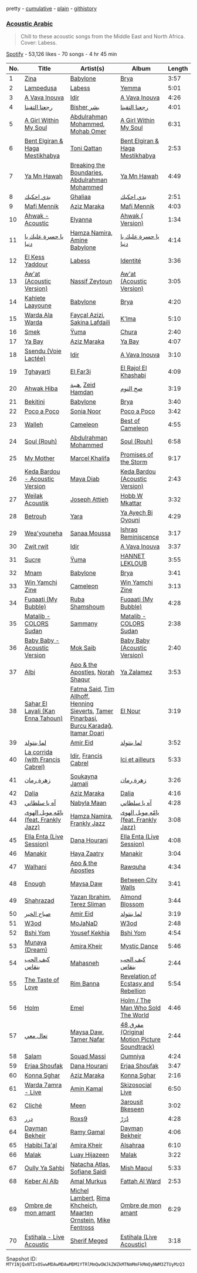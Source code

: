 pretty - [cumulative](/playlists/cumulative/37i9dQZF1DWTMD8irDo4sC.md) - [plain](/playlists/plain/37i9dQZF1DWTMD8irDo4sC) - [githistory](https://github.githistory.xyz/mackorone/spotify-playlist-archive/blob/main/playlists/plain/37i9dQZF1DWTMD8irDo4sC)

### [Acoustic Arabic](https://open.spotify.com/playlist/37i9dQZF1DWTMD8irDo4sC)

> Chill to these acoustic songs from the Middle East and North Africa\. Cover: Labess.

[Spotify](https://open.spotify.com/user/spotify) - 53,126 likes - 70 songs - 4 hr 45 min

| No. | Title | Artist(s) | Album | Length |
|---|---|---|---|---|
| 1 | [Zina](https://open.spotify.com/track/575HcGSWIDCThpdUgtSCzK) | [Babylone](https://open.spotify.com/artist/4sP2g2ixZhad5ZlxPirn8i) | [Brya](https://open.spotify.com/album/7wl8WPzTXuaewp6SeYGFXe) | 3:57 |
| 2 | [Lampedusa](https://open.spotify.com/track/71Zo1vQByGxIupzVklpBWr) | [Labess](https://open.spotify.com/artist/5ifXprV3Ehe3xSTObbk16Y) | [Yemma](https://open.spotify.com/album/0fvUZ1yzSUeiGL7aHjQey1) | 5:01 |
| 3 | [A Vava Inouva](https://open.spotify.com/track/06eEMrvlkBmLLaezDSDcEl) | [Idir](https://open.spotify.com/artist/73LjFn4z6WTV7MevyPxrRc) | [A Vava Inouva](https://open.spotify.com/album/6DrAbBZLRSPeRjVgxlB1q1) | 4:26 |
| 4 | [رجعنا التقينا](https://open.spotify.com/track/3bWGmpvHjK9GHt9JYXGWH8) | [Bisher بشر](https://open.spotify.com/artist/5aJWiAyj50doGPVR79VDzK) | [رجعنا التقينا](https://open.spotify.com/album/5FoaHEDPP43MWTLXBWCfEl) | 4:01 |
| 5 | [A Girl Within My Soul](https://open.spotify.com/track/2LT201aq632QgRQqLWFN5O) | [Abdulrahman Mohammed](https://open.spotify.com/artist/1sWV2X7SzXd06hEO2EttHl), [Mohab Omer](https://open.spotify.com/artist/7kluF012Emzsqg6qh2ShAY) | [A Girl Within My Soul](https://open.spotify.com/album/299UA28OE1Nk7AnmUAv2ED) | 6:31 |
| 6 | [Bent Elgiran & Haga Mestikhabya](https://open.spotify.com/track/3JfKQ0AUmVf5m97MRt44c7) | [Toni Qattan](https://open.spotify.com/artist/1IJJoAyxznu3orwXhlt3XO) | [Bent Elgiran & Haga Mestikhabya](https://open.spotify.com/album/4a81TWOYhBuj23Udk3mNz8) | 2:53 |
| 7 | [Ya Mn Hawah](https://open.spotify.com/track/6nIABFnyWmAB2gdEja8mqX) | [Breaking the Boundaries](https://open.spotify.com/artist/6o1Bq2ZEn3pnmDm6K1bhIs), [Abdulrahman Mohammed](https://open.spotify.com/artist/1sWV2X7SzXd06hEO2EttHl) | [Ya Mn Hawah](https://open.spotify.com/album/4woLzxI4whZalc0JEeWt4s) | 4:49 |
| 8 | [بدي احكيك](https://open.spotify.com/track/4LcxmnNWYr9EUeEJWwKT5e) | [Ghaliaa](https://open.spotify.com/artist/3FVonQ6pTMMbqYb0Rf7WE8) | [بدي احكيك](https://open.spotify.com/album/24l1EZQGlN4iiE8qnowy0Q) | 2:51 |
| 9 | [Mafi Mennik](https://open.spotify.com/track/7KpMGvnrttA4zqqRm7cx4a) | [Aziz Maraka](https://open.spotify.com/artist/2qi698G7BphxwdPUbQgZMU) | [Mafi Mennik](https://open.spotify.com/album/7cUCcWvtL3Z0S2JWIGIR93) | 4:03 |
| 10 | [Ahwak \- Acoustic](https://open.spotify.com/track/3JfR7VLGOcl6ZdCGa7ciID) | [Elyanna](https://open.spotify.com/artist/0jIWKlfmD4Ew7HeVVrq03g) | [Ahwak \( Version\)](https://open.spotify.com/album/6eJh5YvfNPAF7FVb8w4tMV) | 1:34 |
| 11 | [يا حسرة عليك يا دنيا](https://open.spotify.com/track/3GLGbZdxErd1d46wEQMELb) | [Hamza Namira](https://open.spotify.com/artist/2N72bJ8IYB4KZmKmxz5Xkk), [Amine Babylone](https://open.spotify.com/artist/2Dxc5IVSmvyXjR6sidLPT3) | [يا حسرة عليك يا دنيا](https://open.spotify.com/album/7EzzK8xvtwDahUXA7vub1h) | 4:14 |
| 12 | [El Kess Yaddour](https://open.spotify.com/track/7pgUEhd5vgSZLDMBVapiTm) | [Labess](https://open.spotify.com/artist/5ifXprV3Ehe3xSTObbk16Y) | [Identité](https://open.spotify.com/album/0BhgbOGDmeayGBVonX5hVR) | 3:36 |
| 13 | [Aw'at \(Acoustic Version\)](https://open.spotify.com/track/0v034Wtk8VdmetOJGMAVZV) | [Nassif Zeytoun](https://open.spotify.com/artist/2ieBl5s08uHBwM8sUPvg65) | [Aw'at \(Acoustic Version\)](https://open.spotify.com/album/6pQPztLyEyAIPZEzIzOzs1) | 3:05 |
| 14 | [Kahlete Laayoune](https://open.spotify.com/track/0Vk0PhvVKhXbMj75eaLbu3) | [Babylone](https://open.spotify.com/artist/4sP2g2ixZhad5ZlxPirn8i) | [Brya](https://open.spotify.com/album/7wl8WPzTXuaewp6SeYGFXe) | 4:20 |
| 15 | [Warda Ala Warda](https://open.spotify.com/track/5wvvAkLPVVwk1IZZEkjdeD) | [Fayçal Azizi](https://open.spotify.com/artist/1eoHwLV1bakKB2Jm2cLwhQ), [Sakina Lafdaili](https://open.spotify.com/artist/4Vw07BA7nA6viX20DkLmpl) | [K'lma](https://open.spotify.com/album/2XY4xSVrYpRDTuUbPkVo81) | 5:10 |
| 16 | [Smek](https://open.spotify.com/track/1w6PwIPjMOA2FZ2Dq9HGIV) | [Ÿuma](https://open.spotify.com/artist/1PRH2VLBHk1kMY2BFI0GQW) | [Chura](https://open.spotify.com/album/1Gs4HM1Ra5HzuGyUJkxtmQ) | 2:40 |
| 17 | [Ya Bay](https://open.spotify.com/track/0UCLNOF0ZSi7tnENQE60yJ) | [Aziz Maraka](https://open.spotify.com/artist/2qi698G7BphxwdPUbQgZMU) | [Ya Bay](https://open.spotify.com/album/6GVvydaazmv0WjUfmyLAHw) | 4:07 |
| 18 | [Ssendu \(Voie Lactée\)](https://open.spotify.com/track/2dnfmMMcTNgvzrX1EPd2yz) | [Idir](https://open.spotify.com/artist/73LjFn4z6WTV7MevyPxrRc) | [A Vava Inouva](https://open.spotify.com/album/6DrAbBZLRSPeRjVgxlB1q1) | 3:10 |
| 19 | [Tghayarti](https://open.spotify.com/track/2UCflIlO6RFX1cIfuu2pmR) | [El Far3i](https://open.spotify.com/artist/5DOOqoefvhVdksKzrvA30t) | [El Rajol El Khashabi](https://open.spotify.com/album/4XL6KSM5Dqu83lzuPprMGm) | 4:09 |
| 20 | [Ahwak Hiba](https://open.spotify.com/track/4dMQ70p4sCovJ4qrpyOvmN) | [هيبة](https://open.spotify.com/artist/4ntBp9iTyEwM06tIVPn3NB), [Zeid Hamdan](https://open.spotify.com/artist/70z9FptZNtsoQ8OeB3p9ks) | [صح النوم](https://open.spotify.com/album/5GLEKnaRshEuOfenkwAC0j) | 3:19 |
| 21 | [Bekitini](https://open.spotify.com/track/17M4JHQru8pJmTNiBxDTEn) | [Babylone](https://open.spotify.com/artist/4sP2g2ixZhad5ZlxPirn8i) | [Brya](https://open.spotify.com/album/7wl8WPzTXuaewp6SeYGFXe) | 3:40 |
| 22 | [Poco a Poco](https://open.spotify.com/track/58IXUe8FloHamXLpSsj9tH) | [Sonia Noor](https://open.spotify.com/artist/1bV7AGkUHkPO1AQpsxMrbX) | [Poco a Poco](https://open.spotify.com/album/5w0dZ7uEgnSUzPBgwiItLC) | 3:42 |
| 23 | [Walleh](https://open.spotify.com/track/1kgBYAd72ZhwTDWeffZqDL) | [Cameleon](https://open.spotify.com/artist/6S2OpU5mNabEiTOEcTJ8Y9) | [Best of Cameleon](https://open.spotify.com/album/2jEH3fpo2Jv9H8MYWmFU02) | 4:55 |
| 24 | [Soul \(Rouh\)](https://open.spotify.com/track/4azmg1dcdnaNdppq6i8MgF) | [Abdulrahman Mohammed](https://open.spotify.com/artist/1sWV2X7SzXd06hEO2EttHl) | [Soul \(Rouh\)](https://open.spotify.com/album/499lxS0hhJcexWf3dZX2g8) | 6:58 |
| 25 | [My Mother](https://open.spotify.com/track/3WxUI6F09yVhLMLksKMjQJ) | [Marcel Khalifa](https://open.spotify.com/artist/03O78a3lgoVCdAvUhrZwTZ) | [Promises of the Storm](https://open.spotify.com/album/3IDJ1T4PJ3fgp2Q1vQ2Ytk) | 9:17 |
| 26 | [Keda Bardou \- Acoustic Version](https://open.spotify.com/track/1pfjYmRDZtkza7Z1nAkb32) | [Maya Diab](https://open.spotify.com/artist/4b5UHpUmrPycvsgu2M3ujz) | [Keda Bardou \(Acoustic Version\)](https://open.spotify.com/album/3DRoMceTit2X7pVuxGk0SJ) | 2:43 |
| 27 | [Weilak Acoustik](https://open.spotify.com/track/5rch1DswiMlatWeoHcQGG0) | [Joseph Attieh](https://open.spotify.com/artist/5DPb3SKW8QZFwkRlmt7Gvo) | [Hobb W Mkattar](https://open.spotify.com/album/1J5agF9rCabvqDaZr4nxM0) | 3:32 |
| 28 | [Betrouh](https://open.spotify.com/track/3sg5wboOGpcM4OdlRra6yf) | [Yara](https://open.spotify.com/artist/46FJPTBdnCK0GMd76nil6e) | [Ya Ayech Bi Oyouni](https://open.spotify.com/album/58bJrHDzBpbByyqV3WMqCH) | 4:29 |
| 29 | [Wea'youneha](https://open.spotify.com/track/318ECWWGoxEqUIxg16ZBhJ) | [Sanaa Moussa](https://open.spotify.com/artist/15wMBXP3Z6VWcfFmqc2yUG) | [Ishraq Reminiscence](https://open.spotify.com/album/6rzYqrYs4bcbxgKAE9ILhs) | 3:17 |
| 30 | [Zwit rwit](https://open.spotify.com/track/0vcnijpAVRaJImqrVFWOfb) | [Idir](https://open.spotify.com/artist/73LjFn4z6WTV7MevyPxrRc) | [A Vava Inouva](https://open.spotify.com/album/6DrAbBZLRSPeRjVgxlB1q1) | 3:37 |
| 31 | [Sucre](https://open.spotify.com/track/6B9scelTq5dAqEQAhScDQq) | [Ÿuma](https://open.spotify.com/artist/1PRH2VLBHk1kMY2BFI0GQW) | [HANNET LEKLOUB](https://open.spotify.com/album/2puCXbeZ2wvKFPa2MGCsql) | 3:55 |
| 32 | [Mnam](https://open.spotify.com/track/2Sf3tqzeuPldmDH1hDgzd2) | [Babylone](https://open.spotify.com/artist/4sP2g2ixZhad5ZlxPirn8i) | [Brya](https://open.spotify.com/album/7wl8WPzTXuaewp6SeYGFXe) | 3:41 |
| 33 | [Win Yamchi Zine](https://open.spotify.com/track/3Zlfkuzu8esBnCck3OAztD) | [Cameleon](https://open.spotify.com/artist/6S2OpU5mNabEiTOEcTJ8Y9) | [Win Yamchi Zine](https://open.spotify.com/album/3gkBsIfmzf69MGfMji8gnf) | 3:13 |
| 34 | [Fuqaati \(My Bubble\)](https://open.spotify.com/track/1qvai6uaDWd2z4JeYSlFka) | [Ruba Shamshoum](https://open.spotify.com/artist/2SFD4ndp40N3lL0iy6W9VM) | [Fuqaati \(My Bubble\)](https://open.spotify.com/album/1BhIR1MRcxHmVp53exP61r) | 4:28 |
| 35 | [Matalib \- COLORS Sudan](https://open.spotify.com/track/6EX84olr1TqoAfa08NH28j) | [Sammany](https://open.spotify.com/artist/4NyCG4OTfplfwyO65U7gY7) | [Matalib \- COLORS Sudan](https://open.spotify.com/album/2nBqEnlrPggCNvmoFY32yk) | 2:38 |
| 36 | [Baby Baby \- Acoustic Version](https://open.spotify.com/track/3s7QTPgwtWfrOXraMAF3cO) | [Mok Saib](https://open.spotify.com/artist/6jcvupTBm6vk5SMEEVpvSW) | [Baby Baby \(Acoustic Version\)](https://open.spotify.com/album/0LriuhHAoi1kknfbUrAq82) | 2:40 |
| 37 | [Albi](https://open.spotify.com/track/5CI4SAR3raAaAu6Rijmpqk) | [Apo & the Apostles](https://open.spotify.com/artist/206CRJTxnXzOKrkZmZm9aw), [Norah Shaqur](https://open.spotify.com/artist/357LwT1uF798pX9P418HhS) | [Ya Zalamez](https://open.spotify.com/album/5KIX5z12W1xilOex7O55fo) | 3:53 |
| 38 | [Sahar El Layali \(Kan Enna Tahoun\)](https://open.spotify.com/track/1T3Awxy8awy2c75OeSsPyL) | [Fatma Said](https://open.spotify.com/artist/1c2ClQeVUmq1req1B2lnlh), [Tim Allhoff](https://open.spotify.com/artist/7qnobTqHT8IGF1DjMtEMDY), [Henning Sieverts](https://open.spotify.com/artist/4NPI4lNYQw86uzyS1SqZXP), [Tamer Pinarbaşi](https://open.spotify.com/artist/56qCAXOnxTC7VPlUGwrBqA), [Burcu Karadağ](https://open.spotify.com/artist/6sm7wuehySIzhD2QyCT26q), [Itamar Doari](https://open.spotify.com/artist/4fOBhUMIOwCcoWuRKlkwFc) | [El Nour](https://open.spotify.com/album/3l39Bl8unEhLRYfIIDyqjF) | 3:19 |
| 39 | [لما بنتولد](https://open.spotify.com/track/73JzEqIY2tKAkbZB63rrbG) | [Amir Eid](https://open.spotify.com/artist/1dYkjdBHkbyolcShgkh2Vp) | [لما بنتولد](https://open.spotify.com/album/5xWWNgZyd88PlUVRBReVaf) | 3:52 |
| 40 | [La corrida \(with Francis Cabrel\)](https://open.spotify.com/track/1pg1FFCDl0wiDM0FBV6EZM) | [Idir](https://open.spotify.com/artist/73LjFn4z6WTV7MevyPxrRc), [Francis Cabrel](https://open.spotify.com/artist/5uo5NwSONVNfvSHHMQrHAv) | [Ici et ailleurs](https://open.spotify.com/album/5pFD8nwMcsalVTJp3fZQcd) | 5:33 |
| 41 | [زهرة رمان](https://open.spotify.com/track/3boWEgROn4eUoNqA4AkKF0) | [Soukayna Jamali](https://open.spotify.com/artist/6HSYK1Uoe0vnjnAwi9nuap) | [زهرة رمان](https://open.spotify.com/album/3suV5ivCydSX1Hl1vPlllf) | 3:26 |
| 42 | [Dalia](https://open.spotify.com/track/7dQTHfMuE5itGnge9oREXI) | [Aziz Maraka](https://open.spotify.com/artist/2qi698G7BphxwdPUbQgZMU) | [Dalia](https://open.spotify.com/album/2pjOROJjvXkkao44OrafiC) | 4:16 |
| 43 | [آه يا سلطاني](https://open.spotify.com/track/1ZrtmwKkF7LEl8fgOn4h0d) | [Nabyla Maan](https://open.spotify.com/artist/11MBLpYXQnyoJN5wJ9NQhW) | [آه يا سلطاني](https://open.spotify.com/album/3YVwJwSUGOnWiDgIirPjoN) | 4:28 |
| 44 | [يامّه مويل الهوى \(feat\. Frankly Jazz\)](https://open.spotify.com/track/2fndQayJ2sGLs2q0WDS9Dt) | [Hamza Namira](https://open.spotify.com/artist/2N72bJ8IYB4KZmKmxz5Xkk), [Frankly Jazz](https://open.spotify.com/artist/5K8Wf8G8YMy9EJ8w857rm9) | [يامّه مويل الهوى \(feat\. Frankly Jazz\)](https://open.spotify.com/album/0VGa2gazFA7invA9hBmv4J) | 3:08 |
| 45 | [Ella Enta \(Live Session\)](https://open.spotify.com/track/3dyoifUuRTOhUbF4sN3oGd) | [Dana Hourani](https://open.spotify.com/artist/15hYqWGQsqwtFi7FgLE4i6) | [Ella Enta \(Live Session\)](https://open.spotify.com/album/4v585gO6VevpUdxqcyvIV3) | 4:08 |
| 46 | [Manakir](https://open.spotify.com/track/3q1rNrHQoxvzbC0okaKt7C) | [Haya Zaatry](https://open.spotify.com/artist/7BbiOEvJs6qrSDp54s1EUB) | [Manakir](https://open.spotify.com/album/2IaWV2qILK8ac0SZcpLaAY) | 3:04 |
| 47 | [Walhani](https://open.spotify.com/track/4y2Zuqfq71h7joKqZmBJLr) | [Apo & the Apostles](https://open.spotify.com/artist/206CRJTxnXzOKrkZmZm9aw) | [Rawquha](https://open.spotify.com/album/2M5Qyikkntj3ly2V6RLyRJ) | 4:34 |
| 48 | [Enough](https://open.spotify.com/track/4CZ2wKpcjgoQDxGMQNUdqb) | [Maysa Daw](https://open.spotify.com/artist/3oCd1GdkMu8peoq2r9ceI6) | [Between City Walls](https://open.spotify.com/album/0aUGJkdUCaTmBqlB2gD3I0) | 3:41 |
| 49 | [Shahrazad](https://open.spotify.com/track/0HpTrjuy3daY46IpCRZPf0) | [Yazan Ibrahim](https://open.spotify.com/artist/2IUQX6kIJhBuJaL7UYkHkG), [Terez Sliman](https://open.spotify.com/artist/2iFhXkgGLdF1mLQKvWVbm4) | [Almond Blossom](https://open.spotify.com/album/5Mp4ZyBwspNMtls451hr9w) | 3:44 |
| 50 | [صباح الخير](https://open.spotify.com/track/6BgqI86Dtk0YLUkLnSJk14) | [Amir Eid](https://open.spotify.com/artist/1dYkjdBHkbyolcShgkh2Vp) | [لما بنتولد](https://open.spotify.com/album/5xWWNgZyd88PlUVRBReVaf) | 3:19 |
| 51 | [W3od](https://open.spotify.com/track/1OeKW3YAJXqdR3cx3OVxlg) | [MoJaNaD](https://open.spotify.com/artist/1LTJFwU5wuzqgYWzvkqBix) | [W3od](https://open.spotify.com/album/3bHgKovmK3owcLCYh8nGFq) | 2:48 |
| 52 | [Bshi Yom](https://open.spotify.com/track/11MX2DEBj06gcQZmSzIuZ5) | [Yousef Kekhia](https://open.spotify.com/artist/7EhcVdfydM4Hdfv5usdCRw) | [Bshi Yom](https://open.spotify.com/album/5zkU8WxN7m7HbkgRusjQyN) | 4:54 |
| 53 | [Munaya \(Dream\)](https://open.spotify.com/track/3bhui3GTdH3kJ4ic6ubmQS) | [Amira Kheir](https://open.spotify.com/artist/5WZN5v7MdgFPu29h88MWvh) | [Mystic Dance](https://open.spotify.com/album/3xQYBIIhwi1Xmts6Y8lgSq) | 5:46 |
| 54 | [كيف الحب بنقاس](https://open.spotify.com/track/1ZHa9mMDqVYlkmsOwT17jq) | [Mahasneh](https://open.spotify.com/artist/09mTDBIJQrOEw78vALpnPX) | [كيف الحب بنقاس](https://open.spotify.com/album/2lA87mLUDO7DSKEjOwW5Fk) | 2:44 |
| 55 | [The Taste of Love](https://open.spotify.com/track/0RFU7SHpffAeG65QzNvy18) | [Rim Banna](https://open.spotify.com/artist/3SODNDWMaRom0EVBbS1bqO) | [Revelation of Ecstasy and Rebellion](https://open.spotify.com/album/6PmcwICwmNOcQ8o2ZM8qUr) | 5:54 |
| 56 | [Holm](https://open.spotify.com/track/1BLbyhemxMhIds5cf4lHxx) | [Emel](https://open.spotify.com/artist/06MtOym27ALcfdtVOsRcaA) | [Holm / The Man Who Sold The World](https://open.spotify.com/album/4uvkTNocp7isVguCNavJnY) | 4:46 |
| 57 | [تعال معي](https://open.spotify.com/track/7c47NwOZisO6IEmdfFN4Qv) | [Maysa Daw](https://open.spotify.com/artist/3oCd1GdkMu8peoq2r9ceI6), [Tamer Nafar](https://open.spotify.com/artist/4A5OCxQdnfyO73y9Kgoc30) | [مفرق 48 \(Original Motion Picture Soundtrack\)](https://open.spotify.com/album/03J6HvXUohmOkWMmxFM05S) | 2:44 |
| 58 | [Salam](https://open.spotify.com/track/2NHbmvLriduIB96qXrO3yr) | [Souad Massi](https://open.spotify.com/artist/0oXFsuB6XBuDTsXJgplR7k) | [Oumniya](https://open.spotify.com/album/6q0t1SQ8v2P0rfTG2nN9xb) | 4:24 |
| 59 | [Erjaa Shoufak](https://open.spotify.com/track/6mbo7f6VsjsgxQBkgGA9mv) | [Dana Hourani](https://open.spotify.com/artist/15hYqWGQsqwtFi7FgLE4i6) | [Erjaa Shoufak](https://open.spotify.com/album/4pGrKvclUJW5QbzY80hU3a) | 3:47 |
| 60 | [Konna Sghar](https://open.spotify.com/track/1I0wn8z1DRR0JA9YWLVah4) | [Aziz Maraka](https://open.spotify.com/artist/2qi698G7BphxwdPUbQgZMU) | [Konna Sghar](https://open.spotify.com/album/10qHkq9kvK4PbUenAbHX0p) | 2:16 |
| 61 | [Warda 7amra \- Live](https://open.spotify.com/track/4abds4zgaIK15x9B3PtWLn) | [Amin Kamal](https://open.spotify.com/artist/0vOIeTt1kAxXxomH6N77os) | [Skizosocial Live](https://open.spotify.com/album/4anbKuPvH0XWqUWCbxvGMf) | 6:50 |
| 62 | [Cliché](https://open.spotify.com/track/4RlXofPu1zxJppCftikBxm) | [Meen](https://open.spotify.com/artist/5n1aTk6a8DcuUKUXbmrUm6) | [3arousit Bkeseen](https://open.spotify.com/album/1nYSZVRS5Pz1Fb6cgO1ne8) | 3:02 |
| 63 | [درر](https://open.spotify.com/track/3BPWuKnv4MwaMX5GjQf9KY) | [Roxs9](https://open.spotify.com/artist/6Rk3PNEqDTshVlJ5D3U5Ru) | [دُرَرْ](https://open.spotify.com/album/1ERu5zVIzOLu1lfBNRVOhD) | 4:28 |
| 64 | [Dayman Bekheir](https://open.spotify.com/track/7oOwRp54HH0BpomwZzzvXK) | [Ramy Gamal](https://open.spotify.com/artist/5miyPYjh5EcpOSqloDJPID) | [Dayman Bekheir](https://open.spotify.com/album/683ITXoJlmiLtLv7htGRZc) | 4:06 |
| 65 | [Habibi Ta'al](https://open.spotify.com/track/19oH7VGiIr2dBr8tOQxE9Q) | [Amira Kheir](https://open.spotify.com/artist/5WZN5v7MdgFPu29h88MWvh) | [Alsahraa](https://open.spotify.com/album/08aS2e6UrwEoq6BPGyNHe2) | 6:10 |
| 66 | [Malak](https://open.spotify.com/track/2yaXvRBhiJB8qTljHWnhKw) | [Luay Hijazeen](https://open.spotify.com/artist/2a1uAKszGY1wTHnbT0Y9Y8) | [Malak](https://open.spotify.com/album/0w4C0NtyNXnNjVczCx2D5o) | 3:22 |
| 67 | [Oully Ya Sahbi](https://open.spotify.com/track/3KujYyygA5owoZZ3o8iyAE) | [Natacha Atlas](https://open.spotify.com/artist/0aVJmlOwIxTZeHzhFiFL5Y), [Sofiane Saidi](https://open.spotify.com/artist/6VnkIRZde53ai5TtkMulr4) | [Mish Maoul](https://open.spotify.com/album/00oemMx6T4Jdd86Q29vmuW) | 5:33 |
| 68 | [Keber Al Alb](https://open.spotify.com/track/2gM94Dic9ifye4kt6Kvu5U) | [Amal Murkus](https://open.spotify.com/artist/35Or8bOOKNt9UJKHcySKdP) | [Fattah Al Ward](https://open.spotify.com/album/140bykvPQFbs8nc48OHN7g) | 2:53 |
| 69 | [Ombre de mon amant](https://open.spotify.com/track/7FhNnHOK7kdwAYtnXRFzsE) | [Michel Lambert](https://open.spotify.com/artist/6DIgXovySNbDB3K5lTtUKT), [Rima Khcheich](https://open.spotify.com/artist/7FF1EHOrIunUaaW3a79n9y), [Maarten Ornstein](https://open.spotify.com/artist/4MCO3NSa8mKwFCbxHxabJl), [Mike Fentross](https://open.spotify.com/artist/5qX8j53VqHUuxBZE5KB2qH) | [Ombre de mon amant](https://open.spotify.com/album/3yYrA1GcNIHSkMjLqyKge1) | 6:29 |
| 70 | [Estihala \- Live Acoustic](https://open.spotify.com/track/0CHNFpFyVHk2GwYxcbStKx) | [Sherif Meged](https://open.spotify.com/artist/42dFHQGSt3aXlp0v3Dy4xG) | [Estihala \(Live Acoustic\)](https://open.spotify.com/album/3tVevDZe08Jf26YZnjInGT) | 3:18 |

Snapshot ID: `MTY1NjQxNTIxOSwwMDAwMDAwMDM1YTRlMmQwOWJkZWZkMTNmMmFkMmQyNWM3ZTUyMzQ3`
